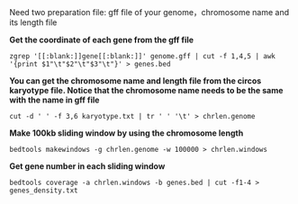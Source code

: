 Need two preparation file: gff file of your genome，chromosome name and its length file

**Get the coordinate of each gene from the gff file**

    zgrep '[[:blank:]]gene[[:blank:]]' genome.gff | cut -f 1,4,5 | awk '{print $1"\t"$2"\t"$3"\t"}' > genes.bed
    
**You can get the chromosome name and length file from the circos karyotype file. Notice that the chromosome name needs to be the same with the name in gff file**

    cut -d ' ' -f 3,6 karyotype.txt | tr ' ' '\t' > chrlen.genome
    
**Make 100kb sliding window by using the chromosome length**

    bedtools makewindows -g chrlen.genome -w 100000 > chrlen.windows
    
**Get gene number in each sliding window**

    bedtools coverage -a chrlen.windows -b genes.bed | cut -f1-4 > genes_density.txt

